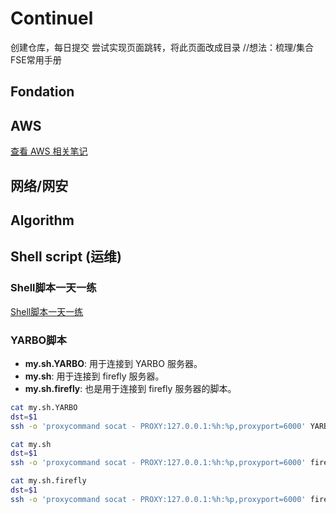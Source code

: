 # Continuel
创建仓库，每日提交
尝试实现页面跳转，将此页面改成目录
//想法：梳理/集合 FSE常用手册
## Fondation

## AWS
[查看 AWS 相关笔记](./AWS.md)
## 网络/网安

## Algorithm

## Shell script (运维)

### Shell脚本一天一练
[Shell脚本一天一练](./Shell脚本一天一练.md)

### YARBO脚本
- **my.sh.YARBO**: 用于连接到 YARBO 服务器。
- **my.sh**: 用于连接到 firefly 服务器。
- **my.sh.firefly**: 也是用于连接到 firefly 服务器的脚本。

```bash
cat my.sh.YARBO 
dst=$1
ssh -o 'proxycommand socat - PROXY:127.0.0.1:%h:%p,proxyport=6000' YARBO@${dst}.yb.com
```

```bash
cat my.sh
dst=$1
ssh -o 'proxycommand socat - PROXY:127.0.0.1:%h:%p,proxyport=6000' firefly@${dst}.yb.com
```

```bash
cat my.sh.firefly 
dst=$1
ssh -o 'proxycommand socat - PROXY:127.0.0.1:%h:%p,proxyport=6000' firefly@${dst}.yb.com
```






